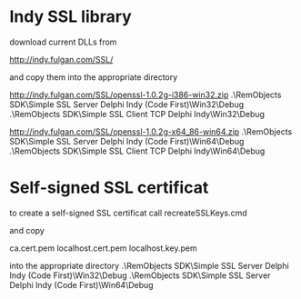 # Indy SSL library 

download current DLLs from

http://indy.fulgan.com/SSL/

and copy them into the appropriate directory

http://indy.fulgan.com/SSL/openssl-1.0.2g-i386-win32.zip
.\RemObjects SDK\Simple SSL Server Delphi Indy (Code First)\Win32\Debug
.\RemObjects SDK\Simple SSL Client TCP Delphi Indy\Win32\Debug

http://indy.fulgan.com/SSL/openssl-1.0.2g-x64_86-win64.zip
.\RemObjects SDK\Simple SSL Server Delphi Indy (Code First)\Win64\Debug
.\RemObjects SDK\Simple SSL Client TCP Delphi Indy\Win64\Debug

# Self-signed SSL certificat

to create a self-signed SSL certificat call recreateSSLKeys.cmd 

and copy 

ca.cert.pem
localhost.cert.pem
localhost.key.pem

into the appropriate directory
.\RemObjects SDK\Simple SSL Server Delphi Indy (Code First)\Win32\Debug
.\RemObjects SDK\Simple SSL Server Delphi Indy (Code First)\Win64\Debug

